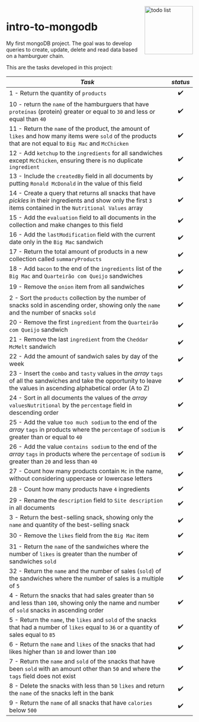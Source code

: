 <div style="display: inline_block">    
  <img align="right" alt="todo list"  width="130px" src="https://media0.giphy.com/media/tAjb5pyCEBhEb8jWxC/giphy.gif?cid=ecf05e473ujrk5m96tz6dagzpdxct8wq48nc1w9e9hud8h35&rid=giphy.gif&ct=s" />   
</div>

# intro-to-mongodb
My first mongoDB project. The goal was to develop queries to create, update, delete and read data based on a hamburguer chain. 

This are the tasks developed in this project: 

*Task* | *status*
--- | :---:
1 - Return the quantity of `products` | :heavy_check_mark:
10 - return the `name` of the hamburguers that have `proteínas` (protein) greater or equal to `30` and less or equal than `40` | :heavy_check_mark:
11 - Return the `name` of the product, the amount of `likes` and how many items were `sold` of the products that are not equal to `Big Mac` and `McChicken` | :heavy_check_mark:
12 - Add `ketchup` to the `ingredients` for all sandwiches except `McChicken`, ensuring there is no duplicate `ingredient` | :heavy_check_mark:
13 - Include the `createdBy` field in all documents by putting `Ronald McDonald` in the value of this field | :heavy_check_mark:
14 - Create a query that returns all snacks that have *pickles* in their ingredients and show only the first `3` items contained in the `Nutritional Values` array | :heavy_check_mark:
15 - Add the `evaluation` field to all documents in the collection and make changes to this field | :heavy_check_mark:
16 - Add the `lastModification` field with the current date only in the `Big Mac` sandwich | :heavy_check_mark:
17 - Return the total amount of products in a new collection called `summaryProducts` | :heavy_check_mark:
18 - Add `bacon` to the end of the `ingredients` list of the `Big Mac` and `Quarteirão com Queijo` sandwiches | :heavy_check_mark:
19 - Remove the `onion` item from all sandwiches | :heavy_check_mark:
2 - Sort the `products` collection by the number of snacks sold in ascending order, showing only the `name` and the number of snacks `sold` | :heavy_check_mark:
20 - Remove the first `ingredient` from the `Quarteirão com Queijo` sandwich | :heavy_check_mark:
21 - Remove the last `ingredient` from the `Cheddar McMelt` sandwich | :heavy_check_mark:
22 - Add the amount of sandwich sales by day of the week | :heavy_check_mark:
23 - Insert the `combo` and `tasty` values ​​in the _array_ `tags` of all the sandwiches and take the opportunity to leave the values ​​in ascending alphabetical order (A to Z) | :heavy_check_mark:
24 - Sort in all documents the values ​​of the _array_ `valuesNutritional` by the `percentage` field in descending order | :heavy_check_mark:
25 - Add the value `too much sodium` to the end of the _array_ `tags` in products where the `percentage` of `sodium` is greater than or equal to `40` | :heavy_check_mark:
26 - Add the value `contains sodium` to the end of the _array_ `tags` in products where the `percentage` of `sodium` is greater than `20` and less than `40` | :heavy_check_mark:
27 - Count how many products contain `Mc` in the name, without considering uppercase or lowercase letters | :heavy_check_mark:
28 - Count how many products have `4` ingredients | :heavy_check_mark:
29 - Rename the `description` field to `Site description` in all documents | :heavy_check_mark:
3 - Return the best-selling snack, showing only the `name` and quantity of the best-selling snack | :heavy_check_mark:
30 - Remove the `likes` field from the `Big Mac` item | :heavy_check_mark:
31 - Return the `name` of the sandwiches where the number of `likes` is greater than the number of sandwiches `sold` | :heavy_check_mark:
32 - Return the `name` and the number of sales (`sold`) of the sandwiches where the number of sales is a multiple of `5` | :heavy_check_mark:
4 - Return the snacks that had sales greater than `50` and less than `100`, showing only the name and number of `sold` snacks in ascending order | :heavy_check_mark:
5 - Return the `name`, the `likes` and `sold` of the snacks that had a number of `likes` equal to `36` or a quantity of sales equal to `85` | :heavy_check_mark:
6 - Return the `name` and `likes` of the snacks that had likes higher than `10` and lower than `100` | :heavy_check_mark:
7 - Return the `name` and `sold` of the snacks that have been `sold` with an amount other than `50` and where the `tags` field does not exist | :heavy_check_mark:
8 - Delete the snacks with less than `50` `likes` and return the `name` of the snacks left in the bank | :heavy_check_mark:
9 - Return the `name` of all snacks that have `calories` below `500` | :heavy_check_mark:
